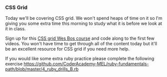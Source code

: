 ### CSS Grid 

Today we'll be covering CSS grid. We won't spend heaps of time on it so I'm giving you some extra time this morning to study what it is before we look at it in class.

Sign up for this [CSS grid Wes Bos course](https://cssgrid.io/) and code along to the first few videos. You won't have time to get through all of the content today but it'll be an excellent resource for CSS grid if you need more help.

If you would like some extra ruby practice please complete the following exercise https://github.com/CoderAcademy-MEL/ruby-fundamentals-path/blob/master/4_ruby_drills_B.rb